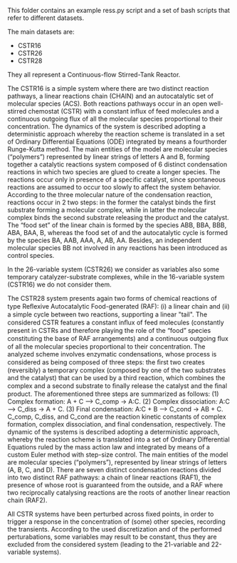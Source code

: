 This folder contains an example ress.py script and a set of bash scripts that refer to different datasets.

The main datasets are:

* CSTR16 
* CSTR26
* CSTR28

They all represent a Continuous-flow Stirred-Tank Reactor. 

The CSTR16 is a simple system  where there are two distinct reaction pathways, a linear reactions chain (CHAIN) and an
autocatalytic set of molecular species (ACS). Both reactions pathways occur in an open well-stirred
chemostat (CSTR) with a constant influx of feed molecules and a continuous outgoing flux of all the molecular species
proportional to their concentration. The dynamics of the system is described adopting a deterministic approach
whereby the reaction scheme is translated in a set of Ordinary Differential Equations (ODE) integrated by means a fourthorder Runge-Kutta method.
The main entities of the model are molecular species (“polymers”) represented by linear strings of letters A and B,
forming together a catalytic reactions system composed of 6 distinct condensation reactions in which two species are glued
to create a longer species. The reactions occur only in presence of a specific catalyst, since spontaneous reactions are
assumed to occur too slowly to affect the system behavior.   According  to  the  three  molecular  nature  of  the 
condensation reaction, reactions occur in 2  two  steps: in the former  the  catalyst  binds  the  first  substrate  forming  a 
molecular  complex,  while  in  latter  the  molecular  complex binds  the  second  substrate  releasing  the  product  and  the 
catalyst.  The  “food  set”  of  the  linear  chain is  formed  by  the  species ABB, BBA, BBB, ABA, BAA, B, whereas the food set  of  and  the  autocatalytic  cycle  is  formed  by  the  species  BA, AAB, AAA, A, AB, AA. Besides, an independent molecular species BB not involved in any reactions has been introduced as control species.  

In the 26-variable system (CSTR26) we consider as variables also some temporary catalyzer-substrate complexes, while in the 16-variable system (CSTR16) we do not consider them.

The CSTR28 system presents again two forms of chemical reactions of type Reﬂexive Autocatalytic Food-generated (RAF): (i) a linear chain and (ii) a simple cycle between two reactions, supporting a linear "tail". The considered CSTR features a constant inﬂux of feed molecules (constantly
present in CSTRs and therefore playing the role of the “food” species constituting the base of RAF arrangements) and a continuous outgoing ﬂux of all the molecular species
proportional to their concentration. The analyzed scheme involves enzymatic condensations, whose process is considered as being composed of three
steps: the ﬁrst two creates (reversibly) a temporary complex (composed by one of the two substrates and the catalyst) that can be used by a third reaction, which combines the
complex and a second substrate to ﬁnally release the catalyst and the ﬁnal product. The aforementioned three steps are summarized as follows:
(1) Complex formation: A + C ⟶ C_comp -> A:C.
(2) Complex dissociation: A:C ⟶ C_diss -> A + C.
(3) Final condensation: A:C + B ⟶ C_cond -> AB + C.
C_comp, C_diss, and C_cond are the reaction kinetic constants of complex formation, complex dissociation, and final condensation, respectively. The dynamic of the systems is described adopting a deterministic approach, whereby the reaction
scheme is translated into a set of Ordinary Differential Equations ruled by the mass action law and integrated by means of a custom Euler method
with step-size control. The main entities of the model are molecular species
(“polymers”), represented by linear strings of letters (A, B, C, and D). There are seven distinct condensation reactions divided into two distinct RAF pathways: a chain
of linear reactions (RAF1), the presence of whose root is guaranteed from the outside, and a RAF where two reciprocally catalysing reactions are the roots of another linear
reaction chain (RAF2).

All CSTR systems have been perturbed across fixed points, in order to trigger a response in the concentration of (some) other species, recording the transients.
According to the used discretization and of the performed perturabations, some variables may result to be constant, thus they are excluded from the considered system (leading to the 21-variable and 22-variable systems).

